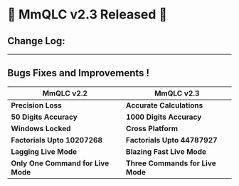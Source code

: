 # 🎉 MmQLC v2.3 Released 🎉
## Change Log:
---
## Bugs Fixes and Improvements !
| **MmQLC v2.2**     | **MmQLC v2.3**     |
|----------------|----------------|
| **Precision Loss** | **Accurate Calculations** |
| **50 Digits Accuracy**| **1000 Digits Accuracy** |
| **Windows Locked** | **Cross Platform** |
| **Factorials Upto 10207268** | **Factorials Upto 44787927** |
| **Lagging Live Mode** | **Blazing Fast Live Mode** |
| **Only One Command for Live Mode** | **Three Commands for Live Mode** |

